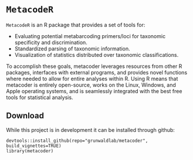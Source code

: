 # `MetacodeR`

`MetacodeR` is an R package that provides a set of tools for:

- Evaluating potential metabarcoding primers/loci for taxonomic specificity and discrimination.
- Standardized parsing of taxonomic information.
- Visualization of statistics distributed over taxonomic classifications.

To accomplish these goals, metacoder leverages resources from other R packages, interfaces with external programs, and provides novel functions where needed to allow for entire analyses within R. Using R means that metacoder is entirely open-source, works on the Linux, Windows, and Apple operating systems, and is seamlessly integrated with the best free tools for statistical analysis.

## Download

While this project is in development it can be installed through github:

    devtools::install_github(repo="grunwaldlab/metacoder", build_vignettes=TRUE)
    library(metacoder)
